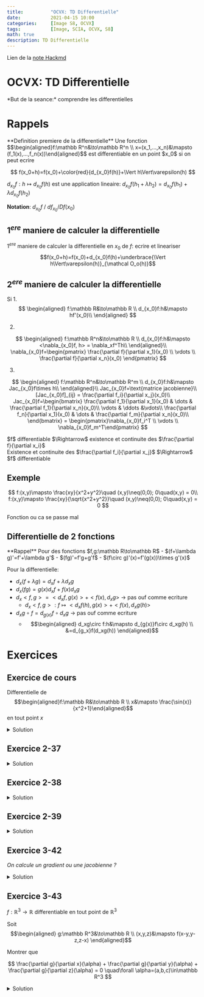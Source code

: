 ```yaml
---
title:          "OCVX: TD Differentielle"
date:           2021-04-15 10:00
categories:     [Image S8, OCVX]
tags:           [Image, SCIA, OCVX, S8]
math: true
description: TD Differentielle
---
```


Lien de la [note Hackmd](https://hackmd.io/@lemasymasa/HkCxmdrLu)

# OCVX: TD Differentielle

<div class="alert alert-success" role="alert" markdown="1">
*But de la seance:* comprendre les differentielles
</div>

# Rappels
<div class="alert alert-info" role="alert" markdown="1">
**Definition premiere de la differentielle**
Une fonction $$\begin{aligned}f:\mathbb R^n&\to\mathbb R^n \\ x=(x_1,...,x_n)&\mapsto (f_1(x),...,f_n(x))\end{aligned}$$ est differentiable en un point $x_0$ si on peut ecrire 

$$
f(x_0+h)=f(x_0)+\color{red}{d_{x_0}f(h)}+\Vert h\Vert\varepsilon(h)
$$

$d_{x_0}f:h\mapsto d_{x_0}f(h)$ est une application lineaire: $d_{x_0}f(h_1+\lambda h_2)=d_{x_0}f(h_1)+\lambda d_{x_0}f(h_2)$
</div>

**Notation**: $d_{x_0}f$ / $df_{x_0} / Df(x_0)$

## $1^{ere}$ maniere de calculer la differentielle

$1^{ere}$ maniere de calculer la differentielle en $x_0$ de $f$: ecrire et lineariser $$f(x_0+h)=f(x_0)+d_{x_0}f(h)+\underbrace{\Vert h\Vert\varepsilon(h)}_{\mathcal O_o(h)}$$

## $2^{ere}$ maniere de calculer la differentielle
Si 
1.
$$
\begin{aligned} 
f:\mathbb R&\to\mathbb R \\ 
d_{x_0}f:h&\mapsto hf'(x_0)\\ 
\end{aligned}
$$

2.
$$
\begin{aligned} 
f:\mathbb R^n&\to\mathbb R \\ 
d_{x_0}f:h&\mapsto <\nabla_{x_0}f, h> = \nabla_xf^Th\\ 
\end{aligned}\\
\nabla_{x_0}f=\begin{pmatrix} \frac{\partial f}{\partial x_1}(x_0) \\ \vdots \\ \frac{\partial f}{\partial x_n}(x_0) \end{pmatrix}
$$

3.
$$
\begin{aligned} 
f:\mathbb R^n&\to\mathbb R^m \\ 
d_{x_0}f:h&\mapsto Jac_{x_0}f\times h\\ 
\end{aligned}\\
Jac_{x_0}f=\text{matrice jacobienne}\\
[Jac_{x_0}f]_{ij} = \frac{\partial f_i}{\partial x_j}(x_0)\\
Jac_{x_0}f=\begin{bmatrix}
\frac{\partial f_1}{\partial x_1}(x_0) & \dots & \frac{\partial f_1}{\partial x_n}(x_0)\\
\vdots & \ddots &\vdots\\
\frac{\partial f_n}{\partial x_1}(x_0) & \dots & \frac{\partial f_m}{\partial x_n}(x_0)\\
\end{bmatrix} = \begin{pmatrix}\nabla_{x_0}f_i^T \\ \vdots \\ \nabla_{x_0}f_m^T\end{pmatrix}
$$

<div class="alert alert-success" role="alert" markdown="1">
$f$ differentiable $\Rightarrow$ existence et continuite des $\frac{\partial f}{\partial x_i}$
</div>

<div class="alert alert-danger" role="alert" markdown="1">
Existence et continuite des $\frac{\partial f_i}{\partial x_j}$ $\Rightarrow$ $f$ differentiable
</div>

## Exemple

$$
f:(x,y)\mapsto \frac{xy}{x^2+y^2}\quad (x,y)\neq(0,0); 0\quad(x,y) = 0\\
f:(x,y)\mapsto \frac{xy}{\sqrt{x^2+y^2}}\quad (x,y)\neq(0,0); 0\quad(x,y) = 0
$$

<div class="alert alert-warning" role="alert" markdown="1">
Fonction ou ca se passe mal
</div>

## Differentielle de 2 fonctions
<div class="alert alert-info" role="alert" markdown="1">
**Rappel**
Pour des fonctions $f,g:\mathbb R\to\mathbb R$
- $(f+\lambda g)'=f'+\lambda g'$
- $(fg)'=f'g+g'f$
- $(f\circ g)'(x)=f'(g(x))\times g'(x)$

Pour la differentielle:
- $d_x(f+\lambda g)=d_xf+\lambda d_xg$
- $d_x(fg)=g(x)d_xf+f(x)d_xg$
- $d_x<f,g>=<d_xf,g(x)> + <f(x),d_xg>$ $\to$ pas ouf comme ecriture
    - $d_x<f,g>:f\mapsto <d_xf(h),g(x)> + <f(x),d_xg(h)>$
- $d_xg\circ f=d_{g(x)}f\circ d_xg$ $\to$ pas ouf comme ecriture
    - $$\begin{aligned} d_xg\circ f:h&\mapsto d_{g(x)}f\circ d_xg(h) \\ &=d_{g_x}f(d_xg(h)) \end{aligned}$$
</div>

# Exercices

## Exercice de cours
Differentielle de $$\begin{aligned}f:\mathbb R&\to\mathbb R \\ x&\mapsto \frac{\sin(x)}{x^2+1}\end{aligned}$$ en tout point $x$

<details markdown="1">
<summary>Solution</summary>

<div class="alert alert-info" role="alert" markdown="1">
**Rappel**

$$
\biggr(\frac{u(x)}{v(x)}\biggr)' = \frac{u'(x)v(x)-u(x)v'(x)}{v^2(x)}
$$
</div>

*Seconde methode:*
<div class="alert alert-danger" role="alert" markdown="1">
**Moyen memo technique**
- si(mple) $\to$ $\cos$
- co(mplique) $\to$ $-\sin$
</div>

$$
\begin{aligned}
f'(x) & =\frac{\cos(x)(x^2+1)-\sin(x)2x}{(x^2+1)^2}\\
&=\frac{(x^2+1)\cos(x)-2x\sin(x)}{(x^2+1)^2}
\end{aligned}\\
d_xf:h\mapsto hf'(x)
$$

*Premiere methode* (**mode bourrin**):
$$
f(x+h)=\frac{\sin(x+h)}{(x+h)^2+1}=\frac{\sin(x)\cos(h)+\cos(x)\sin(h)}{x^2+2xh+h^2+1}\\
\underbrace{\frac{\sin(x)\cos(h)}{(x^2+1)(1+\frac{2x}{x^2+1}h+\frac{h^2}{x^2+1})}}_{\text{premier terme}} + \underbrace{\frac{\cos(x)\sin(h)}{(x^2+1)(1+\frac{2x}{x^2+1}h+\underbrace{\frac{h^2}{x^2+1}}_{\mathcal o(h)})}}_{\text{second terme}}\\
\begin{aligned}
\text{Second terme }=&\frac{\cos(x)\sin(h)}{x^2+1}\underbrace{\frac{1}{(x^2+1)(1+\frac{2x}{x^2+1}h+o(h))}}_{1-\frac{2xh}{x^2+1}+o(h)}\quad\color{red}{\frac{1}{1+u}\sim 1-u+o(u)}\\
&\frac{\cos(x)\sin(h)}{x^2+1}\biggr(1-\frac{2xh}{x^2+1}+o(h)\biggr)\quad\color{red}{\sin(u)\sim u+o(u)}\\
&\frac{\cos(x)(h+o(h))}{x^2+1}\biggr(1-\frac{2xh}{x^2+1}+o(h)\biggr)\\
&= \frac{\cos(x)(h+o(h))}{x^2+1}-\underbrace{\frac{2xh}{x^2+1}\frac{\cos(x)(h+o(h))}{x^2+1}}_{o(h)}+o(h)\\
&= h\frac{\cos(x)}{x^2+1}+o(h)
\end{aligned}
$$

C'est que le second terme, on fait pas le premier parce qu'on a pas envie de crever.

</details>

## Exercice 2-37

<details markdown="1">
<summary>Solution</summary>
1.

$$
\begin{aligned}
f:\mathbb R^n&\to\mathbb R^m &A\in\mathcal M_{m,n}(\mathbb R)\\
x&\mapsto Ax+b &b\in\mathbb R^m
\end{aligned}\\
f(x+h)=A(x+h)+b=\underbrace{Ax+b}_{f(x)} + \underbrace{Ah}_{\text{lineaire en }h}\\
\begin{aligned}
d_xf:h&\mapsto Ah\\
d_xf(h)&=Jac_xf\times h
\end{aligned}
\biggr\} Jac_xf=A
$$

2.

$$
\begin{aligned}
f:\mathbb R^n&\to\mathbb R \quad A\in\mathcal M_{n}(\mathbb R) \text{ symetrique}\\
x&\mapsto x^TAx
\end{aligned}\\
\begin{aligned}
f(x+h)&=(x+h)^TA(x+h)\\
&= \underbrace{x^TAx}_{f(x)} + \underbrace{x^TAh}_{\in\mathbb R} + \underbrace{h^TAx}_{\in\mathbb R} + \underbrace{h^TAh}_{= (h^TAx)^T=x^TA^Th=x^TAh}\\
&= f(x) + \underbrace{2x^TAh}_{d_xf(h)}+\underbrace{hTAh}_{o(h)}
\end{aligned}\\
\begin{aligned}
d_xf:h&\mapsto 2x^TAh\\
d_xf(h)&=2x^TAh = <\nabla_xf,h> = \nabla_xf^Th\\
&\to \nabla_xf^T=2x^TA\\
&\to \nabla_xf = 2A^Tx
\end{aligned}\\
$$

3.

$$
\begin{aligned}
f:\mathcal M_n(\mathbb R)&\to\mathbb R\\
X&\mapsto tr^2(X)
\end{aligned}\\
\begin{aligned}
f(X+H) &= tr^2(X+H) = (tr(X+H))^2 = (tr(X)+tr(H))^2\\
&= \underbrace{tr^2(X)}_{f(X)} + \underbrace{2tr(X)tr(H)}_{d_Xf(H)}+\underbrace{tr^2(H)}_{o(h)}
\end{aligned}\\
\begin{aligned}
d_Xf:H&\mapsto 2tr(X)tr(H)\\
d_Xf(H)&=\nabla_Xf^TH=2tr(X)tr(H)
\end{aligned}
$$

4.

$$
\begin{aligned}
f:\mathcal M_n(\mathbb R)&\to M_n(\mathbb R)\\
B&\mapsto tr(AB)B
\end{aligned}\\
\begin{aligned}
f(B+H)&= tr(A(B+H))(B+H) = tr(AB+AH)(B+H)\\
&= \underbrace{tr(AB)B}_{f(B)} + \underbrace{tr(AB)H + tr(AH)B}_{d_Bf(H)} + \underbrace{tr(AH)H}_{o(h)}
\end{aligned}\\
\begin{aligned}
d_Bf:H&\mapsto tr(AB)H + tr(AH)B\\
d_Bf(H)&=Jac_B(f)\times H
\end{aligned}
$$

</details>

## Exercice 2-38

<details markdown="1">
<summary>Solution</summary>

$$
\begin{aligned}
f:\mathbb R^n&\to\mathbb R^n &A\in\mathcal M_n(\mathbb R\\
X&\mapsto <\color{blue}{\underbrace{AX+b}_{f_1(X)}}, \color{red}{\underbrace{tr(A)X}_{f_2(X)}}> &b\in\mathbb R^n
\end{aligned}
$$

<div class="alert alert-info" role="alert" markdown="1">
**Rappel**

$$
d_x<f,g>:h\mapsto<d_xf(h),g(x)> + <f(x),d_xg(h)>
$$
</div>

$$
d_xf_1:h\mapsto \color{green}{Ah}\\
f_2(x+h) = tr(A)(x+h)=tr(A)x+\underbrace{tr(A)h}_{d_xf_2:h\mapsto \color{orange}{tr(A)h}}
$$

Donc:

$$
\begin{aligned}
d_xf:h\mapsto d_x<f_1,f_2>(h)&= <\color{green}{d_xf_1(h)},\color{red}{f_2(x)}> + <\color{blue}{f_1(x)},\color{orange}{d_xf_2(h)}>\\
&= <Ah,tr(A)x> + <Ax+b,tr(A)h>
\end{aligned}\\
d_xf:h\mapsto <Ah,tr(A)x> + <Ax+b,tr(A)h>
$$

</details>

## Exercice 2-39

<details markdown="1">
<summary>Solution</summary>

1.

$$
\begin{aligned}
g:\mathbb R^n&\to \mathbb R\\
x&\mapsto \frac{1}{x^Tx+1}
\end{aligned}\\
$$

<div class="alert alert-info" role="alert" markdown="1">
**Rappel**

$$
d_xf\circ g = d_{g(x)}f\circ d_xg\\
d_xf\circ g(h) = d_{g(x)}f(d_xg(h))
$$
</div>

$$
g(x) = b\circ a(x)\\
\begin{aligned}
a:\mathbb R^n&\to \mathbb R\\
x&\mapsto x^Tx+1\\
d_xa:h&\mapsto 2x^Th 
\end{aligned}\\
\begin{aligned}
b:\mathbb R&\to \mathbb R\\
x&\mapsto \frac{1}{x}\\
d_xb:h&\mapsto hb'(x) = -\frac{1}{x^2}h 
\end{aligned}\\
d_xb(h) = -\frac{1}{x^2}h \quad d_xa(h)=2x^Th\\
\begin{aligned}
d_xb\circ a(h)&=d_{a(x)}b(\underbrace{d_xa(h)}_{y})\\
&= d_{a(x)}b(y)\\
&= -\frac{1}{(a(x))^2}y\\
&= -\frac{1}{(x^Tx+1)^2}y\\
&= -\frac{1}{(x^Tx+1)^2}2x^Th\\
\to d_xg:h&\mapsto-\frac{2x^Th}{(x^tx+1)^2}\equiv \biggr(\frac{1}{u(x)}\biggr)' = -\frac{u'(x)}{u(x)}
\end{aligned}
$$

2.

$$
\begin{aligned}
f:\mathbb R^n&\to \mathbb R\\
x&\mapsto \cos^2(x^TAx)
\end{aligned}\\
f(x) = b\circ a(x)\\
\begin{aligned}
a:\mathbb R^n&\to \mathbb R\\
x&\mapsto x^TAx\\
d_xa:h&\mapsto 2x^TAh\\
b:\mathbb R&\to \mathbb R\\
x&\mapsto \cos^2(x)\\
d_xb:h&\mapsto hb'(x) = -2\cos(x)\sin(x)h = -sin(2x)h
\end{aligned}\\
\begin{aligned}
d_xf(h) = d_xb\circ a(h) = d_{a(x)}b(\underbrace{d_xa(h)}_{y}) = d_{a(x)}b(y) &= -\sin(2a(x))y\\
&= -\sin(2x^TAx)y\\
&= -\sin(2x^TAx)2x^TAh
\end{aligned}
$$

</details>

## Exercice 3-42
*On calcule un gradient ou une jacobienne ?*

<details markdown="1">
<summary>Solution</summary>

1. Gradient
2. Jacobienne
3. Jacobienne
4. Gradient
5. Gradient
6. Gradient

</details>

## Exercice 3-43

$f:\mathbb R^3\to\mathbb R$ differentiable en tout point de $\mathbb R^3$

Soit $$\begin{aligned} g:\mathbb R^3&\to\mathbb R \\ (x,y,z)&\mapsto f(x-y,y-z,z-x) \end{aligned}$$

Montrer que 

$$
\frac{\partial g}{\partial x}(\alpha) + \frac{\partial g}{\partial y}(\alpha) + \frac{\partial g}{\partial z}(\alpha) = 0 \quad\forall \alpha=(a,b,c)\in\mathbb R^3
$$

<details markdown="1">
<summary>Solution</summary>

$$
\begin{aligned}
g(x,y,z) &=f(x-y,y-z,z-x)\\
&=f\circ u(x,y,z)
\end{aligned}
$$

avec $$\begin{aligned} u:\mathbb R^3&\to\mathbb R^3 \\ (x,y,z)&\mapsto (x-y,y-z,z-x) \end{aligned}$$

On vient de voir que 

$$
d_{\alpha}g:h\mapsto d_{\alpha} f\circ u(h)=\underbrace{d_{u(\alpha)}f(d_{\alpha}u(h))}_{Jac_{\alpha}g\times h=Jac_{u(\alpha)}f\times Jac_{\alpha}u\times h\mapsto Jac_{\alpha}g=Jac_{\underbrace{u(\alpha)}_{\beta\in\mathbb R^3=u(\alpha)}}f\times Jac_{\alpha}(u)}\\
u(x,y,z)=(\overbrace{x-y}^{u_1}, \overbrace{y-z}^{u_2}, \overbrace{z-x}^{u_3})\\
Jac_{(x,y,z)}u=\begin{bmatrix} \frac{\partial u_i}{\partial x_j} \end{bmatrix} = \begin{bmatrix} 1 &-1&0 \\ 0 & 1 &-1 \\ -1&0&1 \end{bmatrix}\\
\begin{aligned}
Jac_{\beta}f&=\nabla_{\beta}f^T\\
&= (\frac{\partial f}{\partial x}(\beta), \frac{\partial f}{\partial y}(\beta), \frac{\partial f}{\partial z}(\beta))\\
Jac_{\alpha}g&=\nabla_{\alpha}g^T \\
&=(\frac{\partial g}{\partial x}(\alpha), \frac{\partial g}{\partial y}(\alpha), \frac{\partial g}{\partial z}(\alpha))\\
\nabla_{\alpha}g^T&=\nabla_{\beta}f^T
\begin{bmatrix}
1 &-1 & 0\\
0 & 1 &-1\\
-1 & 0 & 1
\end{bmatrix}\\
&= (\frac{\partial f}{\partial x}, \frac{\partial f}{\partial y}, \frac{\partial f}{\partial z})
\begin{bmatrix}
1 &-1 & 0\\
0 & 1 &-1\\
-1 & 0 & 1
\end{bmatrix}\\
&= (\frac{\partial f}{\partial x} - \frac{\partial f}{\partial z}, \frac{\partial f}{\partial y} - \frac{\partial f}{\partial x}, \frac{\partial f}{\partial z}- \frac{\partial f}{\partial y})\\
&= \frac{\partial g}{\partial x} + \frac{\partial g}{\partial y} + \frac{\partial g}{\partial z} = 0
\end{aligned}
$$

</details>